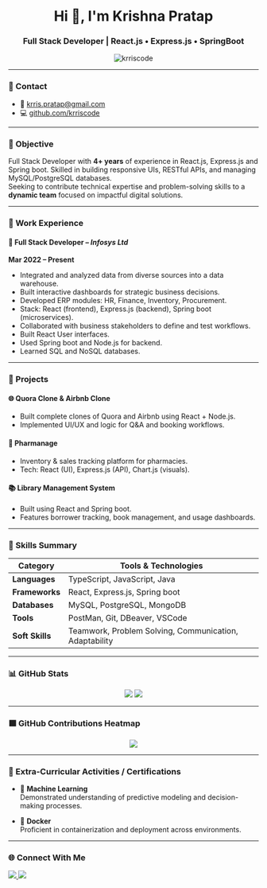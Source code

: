 <!--
**krriscode/krriscode** is a ✨ _special_ ✨ repository because its `README.md` (this file) appears on your GitHub profile.

Here are some ideas to get you started:

- 🔭 I’m currently working on ...
- 🌱 I’m currently learning ...
- 👯 I’m looking to collaborate on ...
- 🤔 I’m looking for help with ...
- 💬 Ask me about ...
- 📫 How to reach me: ...
- 😄 Pronouns: ...
- ⚡ Fun fact: ...
-->


<h1 align="center">Hi 👋, I'm Krishna Pratap</h1>
<h3 align="center">Full Stack Developer | React.js • Express.js • SpringBoot</h3>

<p align="center">
  <img src="https://komarev.com/ghpvc/?username=krriscode&label=Profile%20views&color=0e75b6&style=flat" alt="krriscode" />
</p>

---

### 📍 Contact


- 📧 [krris.pratap@gmail.com](mailto:krris.pratap@gmail.com)   
- 💻 [github.com/krriscode](https://github.com/krriscode)  


---

### 🎯 Objective

Full Stack Developer with **4+ years** of experience in React.js, Express.js and Spring boot. Skilled in building responsive UIs, RESTful APIs, and managing MySQL/PostgreSQL databases.  
Seeking to contribute technical expertise and problem-solving skills to a **dynamic team** focused on impactful digital solutions.

---


### 💼 Work Experience

#### 🔹 Full Stack Developer – *Infosys Ltd*  
**Mar 2022 – Present**  
- Integrated and analyzed data from diverse sources into a data warehouse.  
- Built interactive dashboards for strategic business decisions.
- Developed ERP modules: HR, Finance, Inventory, Procurement.  
- Stack: React (frontend), Express.js (backend), Spring boot (microservices).  
- Collaborated with business stakeholders to define and test workflows.
- Built React User interfaces.  
- Used Spring boot and Node.js for backend.  
- Learned SQL and NoSQL databases.

---

### 🚀 Projects

#### 🌐 **Quora Clone & Airbnb Clone**
- Built complete clones of Quora and Airbnb using React + Node.js.
- Implemented UI/UX and logic for Q&A and booking workflows.

#### 💊 **Pharmanage**
- Inventory & sales tracking platform for pharmacies.
- Tech: React (UI), Express.js (API), Chart.js (visuals).

#### 📚 **Library Management System**
- Built using React and Spring boot.
- Features borrower tracking, book management, and usage dashboards.

---

### 🧠 Skills Summary

| Category         | Tools & Technologies |
|------------------|----------------------|
| **Languages**    | TypeScript, JavaScript, Java |
| **Frameworks**   | React, Express.js, Spring boot |
| **Databases**    | MySQL, PostgreSQL, MongoDB |
| **Tools**        | PostMan, Git, DBeaver, VSCode |
| **Soft Skills**  | Teamwork, Problem Solving, Communication, Adaptability |

---

### 📊 GitHub Stats

<p align="center">
  <img src="https://github-readme-stats.vercel.app/api?username=krriscode&theme=tokyonight&show_icons=true" />
  <img src="https://github-readme-stats.vercel.app/api/top-langs/?username=krriscode&layout=compact&theme=tokyonight" />
</p>

---

### 🟩 GitHub Contributions Heatmap

<p align="center">
  <img src="https://github-readme-activity-graph.vercel.app/graph?username=krriscode&theme=tokyo-night" />
</p>

---

### 🏅 Extra-Curricular Activities / Certifications

- 🧠 **Machine Learning**  
  Demonstrated understanding of predictive modeling and decision-making processes.

- 🐳 **Docker**  
  Proficient in containerization and deployment across environments.

---

### 🌐 Connect With Me

<p align="left">
  <a href="mailto:krris.pratap@gmail.com">
    <img src="https://img.shields.io/badge/-Gmail-red?style=flat&logo=gmail&logoColor=white" />
  </a>
  <a href="https://github.com/krriscode">
    <img src="https://img.shields.io/badge/-GitHub-black?style=flat&logo=github" />
  </a>
</p>
